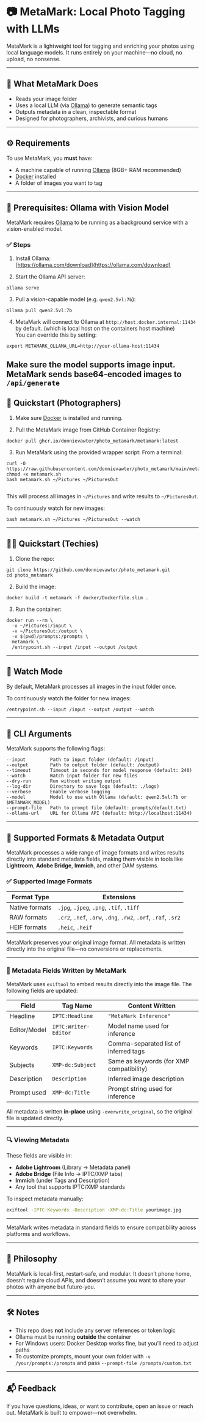 # 📷 MetaMark: Local Photo Tagging with LLMs

MetaMark is a lightweight tool for tagging and enriching your photos using local language models. It runs entirely on your machine—no cloud, no upload, no nonsense.

---

## 🧩 What MetaMark Does

- Reads your image folder
- Uses a local LLM (via [Ollama](https://ollama.com)) to generate semantic tags
- Outputs metadata in a clean, inspectable format
- Designed for photographers, archivists, and curious humans

---

## ⚙️ Requirements

To use MetaMark, you **must** have:

- A machine capable of running [Ollama](https://ollama.com) (8GB+ RAM recommended)
- [Docker](https://www.docker.com) installed
- A folder of images you want to tag

---

## 🧠 Prerequisites: Ollama with Vision Model

MetaMark requires [Ollama](https://ollama.com) to be running as a background service with a vision-enabled model.

### ✅ Steps

1. Install Ollama:  
   [https://ollama.com/download](https://ollama.com/download)

2. Start the Ollama API server:

```
ollama serve
```

3. Pull a vision-capable model (e.g. `qwen2.5vl:7b`):

```
ollama pull qwen2.5vl:7b 
```

4. MetaMark will connect to Ollama at `http://host.docker.internal:11434` by default. (which is local host on the containers host machine)  
   You can override this by setting:

```
export METAMARK_OLLAMA_URL=http://your-ollama-host:11434
```

Make sure the model supports image input. MetaMark sends base64-encoded images to `/api/generate`
---

## 🚀 Quickstart (Photographers)

1. Make sure [Docker](https://www.docker.com) is installed and running.

2. Pull the MetaMark image from GitHub Container Registry:

```
docker pull ghcr.io/donnievawter/photo_metamark/metamark:latest
```

3. Run MetaMark using the provided wrapper script:
    From a terminal:

```
curl -O https://raw.githubusercontent.com/donnievawter/photo_metamark/main/metamark.sh
chmod +x metamark.sh
bash metamark.sh ~/Pictures ~/PicturesOut


```

This will process all images in `~/Pictures` and write results to `~/PicturesOut`.

To continuously watch for new images:

```
bash metamark.sh ~/Pictures ~/PicturesOut --watch
```

---

## 🧑‍💻 Quickstart (Techies)

1. Clone the repo:

```
git clone https://github.com/donnievawter/photo_metamark.git
cd photo_metamark
```

2. Build the image:

```
docker build -t metamark -f docker/Dockerfile.slim .
```

3. Run the container:

```
docker run --rm \
  -v ~/Pictures:/input \
  -v ~/PicturesOut:/output \
  -v $(pwd)/prompts:/prompts \
  metamark \
  /entrypoint.sh --input /input --output /output
```

---

## 🔁 Watch Mode

By default, MetaMark processes all images in the input folder once.

To continuously watch the folder for new images:

```
/entrypoint.sh --input /input --output /output --watch
```

---

## 🧪 CLI Arguments

MetaMark supports the following flags:

```
--input         Path to input folder (default: /input)
--output        Path to output folder (default: /output)
--timeout       Timeout in seconds for model response (default: 240)
--watch         Watch input folder for new files
--dry-run       Run without writing output
--log-dir       Directory to save logs (default: ./logs)
--verbose       Enable verbose logging
--model         Model to use with Ollama (default: qwen2.5vl:7b or $METAMARK_MODEL)
--prompt-file   Path to prompt file (default: prompts/default.txt)
--ollama-url    URL for Ollama API (default: http://localhost:11434)
```

---

## 🧠 Supported Formats & Metadata Output

MetaMark processes a wide range of image formats and writes results directly into standard metadata fields, making them visible in tools like **Lightroom**, **Adobe Bridge**, **Immich**, and other DAM systems.

### ✅ Supported Image Formats

| Format Type     | Extensions                                                                 |
|------------------|---------------------------------------------------------------------------|
| Native formats   | `.jpg`, `.jpeg`, `.png`, `.tif`, `.tiff`                                  |
| RAW formats      | `.cr2`, `.nef`, `.arw`, `.dng`, `.rw2`, `.orf`, `.raf`, `.sr2`            |
| HEIF formats     | `.heic`, `.heif`                                                          |

MetaMark preserves your original image format. All metadata is written directly into the original file—no conversions or replacements.

---

### 🧩 Metadata Fields Written by MetaMark

MetaMark uses `exiftool` to embed results directly into the image file. The following fields are updated:

| Field                  | Tag Name                | Content Written                        |
|------------------------|-------------------------|----------------------------------------|
| Headline               | `IPTC:Headline`         | `"MetaMark Inference"`                 |
| Editor/Model           | `IPTC:Writer-Editor`    | Model name used for inference          |
| Keywords               | `IPTC:Keywords`         | Comma-separated list of inferred tags  |
| Subjects               | `XMP-dc:Subject`        | Same as keywords (for XMP compatibility) |
| Description            | `Description`           | Inferred image description             |
| Prompt used            | `XMP-dc:Title`          | Prompt string used for inference       |

All metadata is written **in-place** using `-overwrite_original`, so the original file is updated directly.

---

### 🔍 Viewing Metadata

These fields are visible in:

- **Adobe Lightroom** (Library → Metadata panel)
- **Adobe Bridge** (File Info → IPTC/XMP tabs)
- **Immich** (under Tags and Description)
- Any tool that supports IPTC/XMP standards

To inspect metadata manually:

```bash
exiftool -IPTC:Keywords -Description -XMP-dc:Title yourimage.jpg
```

---

MetaMark writes metadata in standard fields to ensure compatibility across platforms and workflows.

---

## 🧠 Philosophy

MetaMark is local-first, restart-safe, and modular. It doesn’t phone home, doesn’t require cloud APIs, and doesn’t assume you want to share your photos with anyone but future-you.

---

## 🛠️ Notes

- This repo does **not** include any server references or token logic
- Ollama must be running **outside** the container
- For Windows users: Docker Desktop works fine, but you’ll need to adjust paths
- To customize prompts, mount your own folder with `-v /your/prompts:/prompts` and pass `--prompt-file /prompts/custom.txt`

---

## 📬 Feedback

If you have questions, ideas, or want to contribute, open an issue or reach out. MetaMark is built to empower—not overwhelm.
